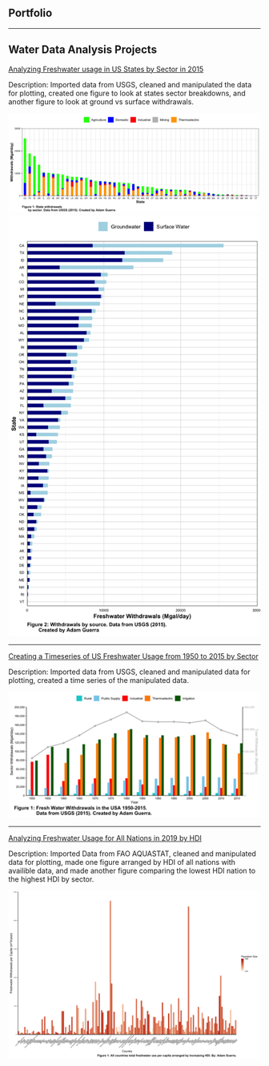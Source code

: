 ## Portfolio

---

## Water Data Analysis Projects

[Analyzing Freshwater usage in US States by Sector in 2015](/assets/Adam_Guerra_Lab_05.html)

Description: Imported data from USGS, cleaned and manipulated the data for plotting, created one figure to look at states sector breakdowns, and another figure to look at ground vs surface withdrawals.

<img src="assets/img/lab_5_1.png"> <img src="assets/img/lab_5_2.png">

---
[Creating a Timeseries of US Freshwater Usage from 1950 to 2015 by Sector](/assets/Adam_Guerra_lab_07.html)

Description:  Imported data from USGS, cleaned and manipulated data for plotting, created a time series of the manipulated data.

<img src="assets/img/lab_7_1.png">

---
[Analyzing Freshwater Usage for All Nations in 2019 by HDI](/assets/Adam_Guerra_final_project.html)

Description: Imported Data from FAO AQUASTAT, cleaned and manipulated data for plotting, made one figure arranged by HDI of all nations with availible data, and made another figure comparing the lowest HDI nation to the highest HDI by sector.

<img src="assets/img/lab_8_1.png">
